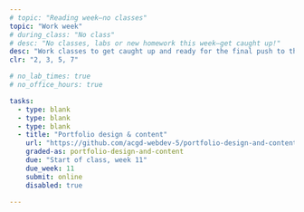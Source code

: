 ```yaml
---
# topic: "Reading week—no classes"
topic: "Work week"
# during_class: "No class"
# desc: "No classes, labs or new homework this week—get caught up!"
desc: "Work classes to get caught up and ready for the final push to the end of the term!"
clr: "2, 3, 5, 7"

# no_lab_times: true
# no_office_hours: true

tasks:
  - type: blank
  - type: blank
  - type: blank
  - title: "Portfolio design & content"
    url: "https://github.com/acgd-webdev-5/portfolio-design-and-content"
    graded-as: portfolio-design-and-content
    due: "Start of class, week 11"
    due_week: 11
    submit: online
    disabled: true

---
```

